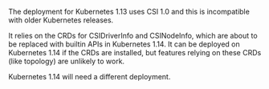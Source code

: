 The deployment for Kubernetes 1.13 uses CSI 1.0 and this is
incompatible with older Kubernetes releases.

It relies on the CRDs for CSIDriverInfo and CSINodeInfo, which are
about to be replaced with builtin APIs in Kubernetes 1.14. It can be
deployed on Kubernetes 1.14 if the CRDs are installed, but features
relying on these CRDs (like topology) are unlikely to work.

Kubernetes 1.14 will need a different deployment.
